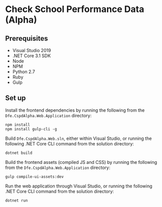 ﻿# Check School Performance Data (Alpha)
 
## Prerequisites
- Visual Studio 2019
- .NET Core 3.1 SDK
- Node
- NPM
- Python 2.7
- Ruby
- Gulp

## Set up
Install the frontend dependencies by running the following from the `Dfe.CspdAlpha.Web.Application` directory:
```
npm install
npm install gulp-cli -g
```
Build `Dfe.CspdAlpha.Web.sln`, either within Visual Studio, or running the following .NET Core CLI command from the solution directory:
```
dotnet build
```
Build the frontend assets (compiled JS and CSS) by running the following from the `Dfe.CspdAlpha.Web.Application` directory:
```
gulp compile-ui-assets:dev
```
Run the web application through Visual Studio, or running the following .NET Core CLI command from the solution directory:
```
dotnet run
```
